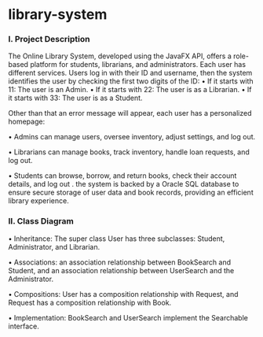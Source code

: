 # library-system

<h3 align="left">I. Project Description</h3>
The Online Library System, developed using the JavaFX API, offers a role-based platform for students, librarians, and administrators. Each user has different services. Users log in with their ID and username, then the system identifies the user by checking the first two digits of the ID: 
• If it starts with 11: The user is an Admin.
•  If it starts with 22: The user is as a Librarian.
• If it starts with 33: The user is as a Student. 

Other than that an error message will appear, each user has a personalized homepage:

• Admins can manage users, oversee inventory, adjust settings, and log out. 

• Librarians can manage books, track inventory, handle loan requests, and log out.

• Students can browse, borrow, and return books, check their account details, and log out
. 
the system is backed by a Oracle SQL database to ensure secure storage of user data and book 
records, providing an efficient library experience.

<h3 align="left">II. Class Diagram</h3>
• Inheritance: The super class User has three subclasses: Student, Administrator, and Librarian. 

• Associations: an association relationship between BookSearch and Student, and an association relationship between UserSearch and the Administrator. 

• Compositions: User has a composition relationship with Request, and Request has a composition relationship with Book. 

• Implementation: BookSearch and UserSearch implement the Searchable interface.

